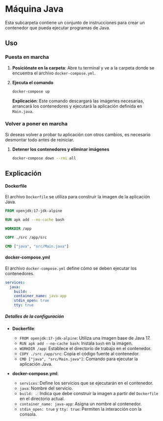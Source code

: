 # Máquina Java

Esta subcarpeta contiene un conjunto de instrucciones para crear un contenedor que pueda ejecutar programas de Java.

## Uso

### Puesta en marcha

1. **Posiciónate en la carpeta**: Abre tu terminal y ve a la carpeta donde se encuentra el archivo `docker-compose.yml`.

2. **Ejecuta el comando**

   ```bash
   docker-compose up
   ```

   **Explicación**: Este comando descargará las imágenes necesarias, arrancará los contenedores y ejecutará la aplicación definida en `Main.java`.

### Volver a poner en marcha

Si deseas volver a probar tu aplicación con otros cambios, es necesario desmontar todo antes de reiniciar.

1. **Detener los contenedores y eliminar imágenes**

   ```bash
   docker-compose down --rmi all
   ```

## Explicación

#### Dockerfile

El archivo `Dockerfile` se utiliza para construir la imagen de la aplicación Java.

```Dockerfile
FROM openjdk:17-jdk-alpine

RUN apk add --no-cache bash

WORKDIR /app

COPY ./src /app/src

CMD ["java", "src/Main.java"]
```

#### docker-compose.yml

El archivo `docker-compose.yml` define cómo se deben ejecutar los contenedores.

```yaml
services:
  java:
    build: .
    container_name: java-app
    stdin_open: true
    tty: true
```

##### Detalles de la configuración

- **Dockerfile**:
  - `FROM openjdk:17-jdk-alpine`: Utiliza una imagen base de Java 17.
  - `RUN apk add --no-cache bash`: Instala `bash` en la imagen.
  - `WORKDIR /app`: Establece el directorio de trabajo en el contenedor.
  - `COPY ./src /app/src`: Copia el código fuente al contenedor.
  - `CMD ["java", "src/Main.java"]`: Comando para ejecutar la aplicación Java.

- **docker-compose.yml**:
  - `services`: Define los servicios que se ejecutarán en el contenedor.
  - `java`: Nombre del servicio.
  - `build: .`: Indica que debe construir la imagen a partir del `Dockerfile` en el directorio actual.
  - `container_name: java-app`: Asigna un nombre al contenedor.
  - `stdin_open: true` y `tty: true`: Permiten la interacción con la consola.